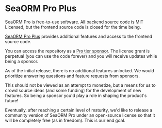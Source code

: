 # SeaORM Pro Plus

SeaORM Pro is free-to-use software. All backend source code is MIT Licensed, but the frontend source code is closed for the time being.

[SeaORM Pro Plus](https://github.com/SeaQL/sea-orm-pro-plus) provides additional features and access to the frontend source code.

You can access the repository as a [Pro tier sponsor](https://github.com/sponsors/SeaQL). The license grant is perpetual (you can use the code forever) and you will receive updates while being a sponsor.

As of the initial release, there is no additional features unlocked. We would prioritize answering questions and feature requests from sponsors.

This should not be viewed as an attempt to monetize, but a means for us to crowd source ideas (and some funding) for the development of new features. So being a sponsor you'd play a role in shaping the product's future!

Eventually, after reaching a certain level of maturity, we'd like to release a community version of SeaORM Pro under an open-source license so that it will be completely free (as in freedom). This is our end goal.

